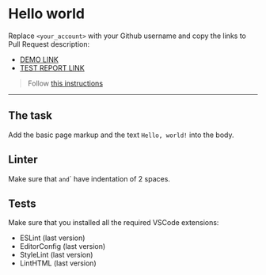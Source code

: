 # Hello world

Replace `<your_account>` with your Github username and copy the links to Pull Request description:

- [DEMO LINK](https://klmyana.github.io/layout_hello-world/)
- [TEST REPORT LINK](https://klmyana.github.io/layout_hello-world/report/html_report/)

> Follow [this instructions](https://mate-academy.github.io/layout_task-guideline/#how-to-solve-the-layout-tasks-on-github)

---

## The task

Add the basic page markup and the text `Hello, world!` into the body.

## Linter

Make sure that <head>`and`<body>` have indentation of 2 spaces.

## Tests

Make sure that you installed all the required VSCode extensions:

- ESLint (last version)
- EditorConfig (last version)
- StyleLint (last version)
- LintHTML (last version)
